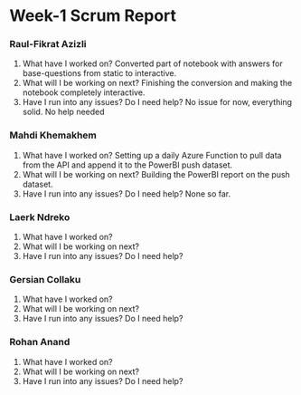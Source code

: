 
# Week-1 Scrum Report

### Raul-Fikrat Azizli
1. What have I worked on?
	Converted part of notebook with answers for base-questions from static to interactive.
2. What will I be working on next?
	Finishing the conversion and making the notebook completely interactive.
3. Have I run into any issues? Do I need help?
	No issue for now, everything solid. No help needed


### Mahdi Khemakhem
1. What have I worked on? Setting up a daily Azure Function to pull data from the API and append it to the PowerBI push dataset.
2. What will I be working on next? Building the PowerBI report on  the push dataset.
3. Have I run into any issues? Do I need help? None so far.

### Laerk Ndreko
1. What have I worked on?
2. What will I be working on next?
3. Have I run into any issues? Do I need help?

### Gersian Collaku
1. What have I worked on?
2. What will I be working on next?
3. Have I run into any issues? Do I need help?

### Rohan Anand
1. What have I worked on?
2. What will I be working on next?
3. Have I run into any issues? Do I need help?
